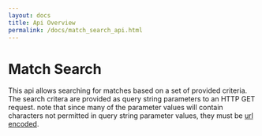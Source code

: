 ```yaml
---
layout: docs
title: Api Overview
permalink: /docs/match_search_api.html
---
```


# Match Search

This api allows searching for matches based on a set of provided criteria. The search critera are provided as
query string parameters to an HTTP GET request. note that since many of the parameter values will contain characters
not permitted in query string parameter values, they must be
[url encoded](http://tools.ietf.org/html/rfc3986#section-2.1).

